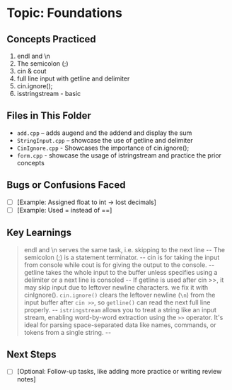 # Topic: Foundations

## Concepts Practiced

1. endl and \n
2. The semicolon (;)
3. cin & cout
4. full line input with getline and delimiter
5. cin.ignore();
6. isstringstream - basic

## Files in This Folder

- `add.cpp` – adds augend and the addend and display the sum
- `StringInput.cpp` – showcase the use of getline and delimiter
- `CinIgnore.cpp` - Showcases the importance of cin.ignore();
- `form.cpp` - showcase the usage of istringstream and practice the prior concepts

## Bugs or Confusions Faced

- [ ] [Example: Assigned float to int → lost decimals]
- [ ] [Example: Used = instead of ==]

## Key Learnings

> endl and \n serves the same task, i.e. skipping to the next line
--
> The semicolon (;) is a statement terminator.
--
> cin is for taking the input from console while cout is for giving the output to the console.
--
> getline takes the whole input to the buffer unless specifies using a delimiter or a next line is consoled
--
> If getline is used after cin >>, it may skip input due to leftover newline characters. we fix it with cinIgnore(). `cin.ignore()` clears the leftover newline (`\n`) from the input buffer after `cin >>`, so `getline()` can read the next full line properly.
--
> `istringstream` allows you to treat a string like an input stream, enabling word-by-word extraction using the `>>` operator. It's ideal for parsing space-separated data like names, commands, or tokens from a single string.
--
>

## Next Steps

- [ ] [Optional: Follow-up tasks, like adding more practice or writing review notes]

